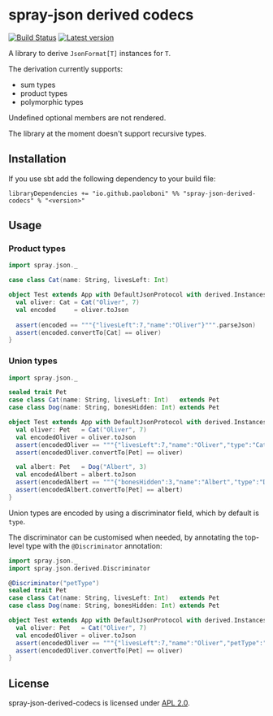 # spray-json derived codecs

[![Build Status](https://travis-ci.com/paoloboni/spray-json-derived-codecs.svg?branch=master)](https://travis-ci.com/paoloboni/spray-json-derived-codecs)
[![Latest version](https://img.shields.io/maven-central/v/io.github.paoloboni/spray-json-derived-codecs_2.13.svg)](https://search.maven.org/artifact/io.github.paoloboni/spray-json-derived-codecs_2.13)

A library to derive `JsonFormat[T]` instances for `T`.

The derivation currently supports:
- sum types
- product types
- polymorphic types

Undefined optional members are not rendered.

The library at the moment doesn't support recursive types.

## Installation

If you use sbt add the following dependency to your build file:

```sbtshell
libraryDependencies += "io.github.paoloboni" %% "spray-json-derived-codecs" % "<version>"
```

## Usage

### Product types

```scala
import spray.json._

case class Cat(name: String, livesLeft: Int)

object Test extends App with DefaultJsonProtocol with derived.Instances {
  val oliver: Cat = Cat("Oliver", 7)
  val encoded     = oliver.toJson
  
  assert(encoded == """{"livesLeft":7,"name":"Oliver"}""".parseJson)
  assert(encoded.convertTo[Cat] == oliver)
}
```

### Union types

```scala
import spray.json._

sealed trait Pet
case class Cat(name: String, livesLeft: Int)   extends Pet
case class Dog(name: String, bonesHidden: Int) extends Pet

object Test extends App with DefaultJsonProtocol with derived.Instances {
  val oliver: Pet   = Cat("Oliver", 7)
  val encodedOliver = oliver.toJson
  assert(encodedOliver == """{"livesLeft":7,"name":"Oliver","type":"Cat"}""".parseJson)
  assert(encodedOliver.convertTo[Pet] == oliver)

  val albert: Pet   = Dog("Albert", 3)
  val encodedAlbert = albert.toJson
  assert(encodedAlbert == """{"bonesHidden":3,"name":"Albert","type":"Dog"}""".parseJson)
  assert(encodedAlbert.convertTo[Pet] == albert)
}
```

Union types are encoded by using a discriminator field, which by default is `type`.

The discriminator can be customised when needed, by annotating the top-level type with the `@Discriminator` annotation:

```scala
import spray.json._
import spray.json.derived.Discriminator

@Discriminator("petType")
sealed trait Pet
case class Cat(name: String, livesLeft: Int)   extends Pet
case class Dog(name: String, bonesHidden: Int) extends Pet

object Test extends App with DefaultJsonProtocol with derived.Instances {
  val oliver: Pet   = Cat("Oliver", 7)
  val encodedOliver = oliver.toJson
  assert(encodedOliver == """{"livesLeft":7,"name":"Oliver","petType":"Cat"}""".parseJson)
  assert(encodedOliver.convertTo[Pet] == oliver)
}
```

## License

spray-json-derived-codecs is licensed under [APL 2.0](http://www.apache.org/licenses/LICENSE-2.0).
